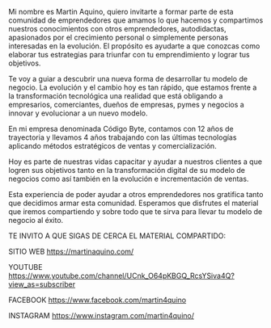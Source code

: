 Mi nombre es Martin Aquino, quiero invitarte a formar parte de esta comunidad de emprendedores que amamos lo que hacemos y compartimos nuestros conocimientos con otros emprendedores, autodidactas, apasionados por el crecimiento personal o simplemente personas interesadas en la evolución. El propósito es ayudarte a que conozcas como elaborar tus estrategias para triunfar con tu emprendimiento y lograr tus objetivos.

Te voy a guiar a descubrir una nueva forma de desarrollar tu modelo de negocio. La evolución y el cambio hoy es tan rápido, que estamos frente a la transformación tecnológica una realidad que está obligando a empresarios, comerciantes, dueños de empresas, pymes y negocios a innovar y evolucionar a un nuevo modelo.

En mi empresa denominada Código Byte, contamos con 12 años de trayectoria y llevamos 4 años trabajando con las últimas tecnologías aplicando métodos estratégicos de ventas y comercialización. 

Hoy es parte de nuestras vidas capacitar y ayudar a nuestros clientes a que logren sus objetivos tanto en la transformación digital de su modelo de negocios como así también en la evolución e incrementación de ventas.

Esta experiencia de poder ayudar a otros emprendedores nos gratifica tanto que decidimos armar esta comunidad.
Esperamos que disfrutes el material que iremos compartiendo y sobre todo que te sirva para llevar tu modelo de negocio al éxito.


TE INVITO A QUE SIGAS DE CERCA EL MATERIAL COMPARTIDO:

SITIO WEB
https://martinaquino.com/

YOUTUBE
https://www.youtube.com/channel/UCnk_O64pKBGQ_RcsYSiva4Q?view_as=subscriber

FACEBOOK
https://www.facebook.com/martin4quino

INSTAGRAM
https://www.instagram.com/martin4quino/
